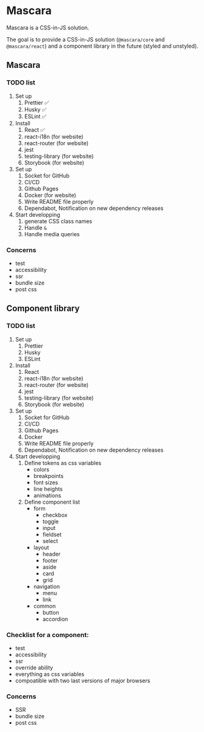 # Mascara

Mascara is a CSS-in-JS solution.

The goal is to provide a CSS-in-JS solution (`@mascara/core` and `@mascara/react`) and a component library in the future (styled and unstyled).

## Mascara

### TODO list

1. Set up
   1. Prettier ✅
   2. Husky ✅
   3. ESLint ✅
2. Install
   1. React ✅
   2. react-i18n (for website)
   3. react-router (for website)
   4. jest
   5. testing-library (for website)
   6. Storybook (for website)
3. Set up
   1. Socket for GitHub
   2. CI/CD
   3. Github Pages
   4. Docker (for website)
   5. Write README file properly
   6. Dependabot, Notification on new dependency releases
4. Start developping
   1. generate CSS class names
   2. Handle `&`
   3. Handle media queries

### Concerns

- test
- accessibility
- ssr
- bundle size
- post css

## Component library

### TODO list

1. Set up
   1. Prettier
   2. Husky
   3. ESLint
2. Install
   1. React
   2. react-i18n (for website)
   3. react-router (for website)
   4. jest
   5. testing-library (for website)
   6. Storybook (for website)
3. Set up
   1. Socket for GitHub
   2. CI/CD
   3. Github Pages
   4. Docker
   5. Write README file properly
   6. Dependabot, Notification on new dependency releases
4. Start developping
   1. Define tokens as css variables
      - colors
      - breakpoints
      - font sizes
      - line heights
      - animations
   2. Define component list
      - form
        - checkbox
        - toggle
        - input
        - fieldset
        - select
      - layout
        - header
        - footer
        - aside
        - card
        - grid
      - navigation
        - menu
        - link
      - common
        - button
        - accordion

### Checklist for a component:

- test
- accessibility
- ssr
- override ability
- everything as css variables
- compoatible with two last versions of major browsers

### Concerns

- SSR
- bundle size
- post css

